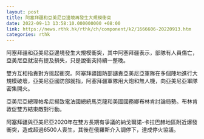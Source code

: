 ```yaml
---
layout: post
title: 阿塞拜疆和亞美尼亞邊境再發生大規模衝突
date: 2022-09-13 13:58:10.000000000 +08:00
link: https://news.rthk.hk/rthk/ch/component/k2/1666606-20220913.htm
categories: rthk
---
```


阿塞拜疆和亞美尼亞邊境發生大規模衝突，其中阿塞拜疆表示，部隊有人員傷亡，亞美尼亞就沒有提及損失，只是說衝突持續一整晚。

雙方互相指責對方挑起衝突。阿塞拜疆國防部譴責亞美尼亞軍隊在多個陣地進行大規模破壞，亞美尼亞國防部就指，阿塞拜疆軍隊用大炮和無人機，向亞美尼亞軍隊密集開火。

亞美尼亞總理帕希尼揚致電法國總統馬克龍和美國國務卿布林肯討論局勢。布林肯敦促雙方結束敵對行動。

阿塞拜疆與亞美尼亞2020年在雙方長期有爭議的納戈爾諾-卡拉巴赫地區附近爆發衝突，造成超過6500人喪生，其後在俄羅斯介入調停下，達成停火協議。
